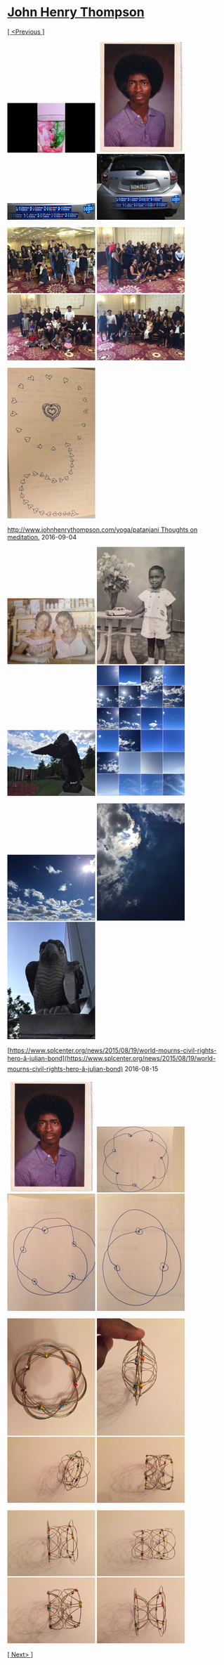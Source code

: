 # [John Henry Thompson](../README.md)

[[ <Previous ]](2016-09-21-1.md)

[![](../media/2016-09-21/Color-drop-slow-motion-experiment-thumb.jpg)](../posts/2016-09-21-1.md) [![](../media/2016-09-21/I-did-not-get-to-vote-when-I-turned-18-but-I-sure-will-now-thumb.jpg)](../posts/2016-09-21-2.md) [![](../media/2016-09-13/Timeline-Photos-Choosing-Love-Hope-and-Faith-over-Fear-Uncertain-thumb.jpg)](../posts/2016-09-13-1.md) [![](../media/2016-09-12/Timeline-Photos-For-Hillary-and-a-sane-compassionate-and-progres-thumb.jpg)](../posts/2016-09-12-1.md)

[![](../media/2016-09-11/OS-X-Photos-Picture-time-thumb.jpg)](../posts/2016-09-11-1.md) [![](../media/2016-09-11/OS-X-Photos-More-family-thumb.jpg)](../posts/2016-09-11-2.md) [![](../media/2016-09-11/OS-X-Photos-The-next-generation-of-the-Dukes-thumb.jpg)](../posts/2016-09-11-3.md) [![](../media/2016-09-11/OS-X-Photos-Family-farewell-to-Aunt-Iris-thumb.jpg)](../posts/2016-09-11-4.md)

[![](../media/2016-09-11/Timeline-Photos-Surrounded-by-love-thumb.jpg)](../posts/2016-09-11-5.md)

[http://www.johnhenrythompson.com/yoga/patanjani Thoughts on meditation.](http://www.johnhenrythompson.com/yoga/patanjani)
2016-09-04

[![](../media/2016-09-03/Timeline-Photos-Aunt-Iris-and-Lynn-minding-the-store-thumb.jpg)](../posts/2016-09-03-1.md) [![](../media/2016-09-03/Timeline-Photos-Dressed-and-pressed-Age-3-4-maybe-thumb.jpg)](../posts/2016-09-03-2.md) [![](../media/2016-09-03/Timeline-Photos-Helpful-bird-thumb.jpg)](../posts/2016-09-03-3.md) [![](../media/2016-09-01/OS-X-Photos-Looking-up-over-the-pass-few-days-thumb.jpg)](../posts/2016-09-01-1.md)

[![](../media/2016-08-30/OS-X-Photos-thumb.jpg)](../posts/2016-08-30-1.md) [![](../media/2016-08-30/OS-X-Photos-This-could-be-the-moon-thumb.jpg)](../posts/2016-08-30-2.md) [![](../media/2016-08-24/Not-so-angry-birds-thumb.jpg)](../posts/2016-08-24-1.md)

[https://www.splcenter.org/news/2015/08/19/world-mourns-civil-rights-hero-â-julian-bond](https://www.splcenter.org/news/2015/08/19/world-mourns-civil-rights-hero-â-julian-bond)
2016-08-15

[![](../media/2016-08-14/Timeline-Photos-1977-thumb.jpg)](../posts/2016-08-14-1.md) [![](../media/2016-08-13/Flexi-Sphere-thumb.jpg)](../posts/2016-08-13-1.md) [![](../media/2016-08-13/Flexi-Sphere-1-thumb.jpg)](../posts/2016-08-13-2.md) [![](../media/2016-08-13/Flexi-Sphere-2-thumb.jpg)](../posts/2016-08-13-3.md)

[![](../media/2016-08-13/Flexi-Sphere-3-thumb.jpg)](../posts/2016-08-13-4.md) [![](../media/2016-08-13/Flexi-Sphere-4-thumb.jpg)](../posts/2016-08-13-5.md) [![](../media/2016-08-13/Flexi-Sphere-5-thumb.jpg)](../posts/2016-08-13-6.md) [![](../media/2016-08-13/Flexi-Sphere-6-thumb.jpg)](../posts/2016-08-13-7.md)

[![](../media/2016-08-13/Flexi-Sphere-7-thumb.jpg)](../posts/2016-08-13-8.md) [![](../media/2016-08-13/Flexi-Sphere-8-thumb.jpg)](../posts/2016-08-13-9.md) [![](../media/2016-08-13/Flexi-Sphere-9-thumb.jpg)](../posts/2016-08-13-10.md) [![](../media/2016-08-13/Flexi-Sphere-10-thumb.jpg)](../posts/2016-08-13-11.md)

[[ Next> ]](2016-08-01-1.md)